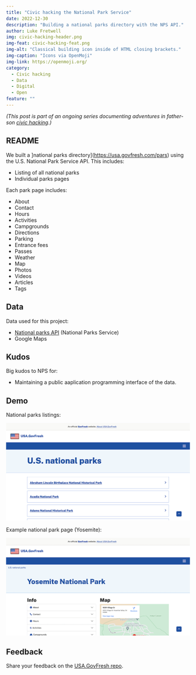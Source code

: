 ```yaml
---
title: "Civic hacking the National Park Service"
date: 2022-12-30
description: "Building a national parks directory with the NPS API."
author: Luke Fretwell
img: civic-hacking-header.png
img-feat: civic-hacking-feat.png
img-alt: "Classical building icon inside of HTML closing brackets."
img-caption: "Icons via OpenMoji"
img-link: https://openmoji.org/
category:
  - Civic hacking
  - Data
  - Digital
  - Open
feature: ""
---
```


*(This post is part of an ongoing series documenting adventures in father-son [civic hacking](/civichacking).)*

## README

We built a ]national parks directory](https://usa.govfresh.com/pars) using the U.S. National Park Service API. This includes: 

* Listing of all national parks
* Individual parks pages

Each park page includes:

* About
* Contact
* Hours
* Activities
* Campgrounds
* Directions
* Parking
* Entrance fees
* Passes
* Weather
* Map
* Photos
* Videos
* Articles
* Tags

## Data

Data used for this project:

* [National parks API](https://www.nps.gov/subjects/developer/api-documentation.htm) (National Parks Service)
* Google Maps

## Kudos

Big kudos to NPS for:

* Maintaining a public aaplication programming interface of the data.

## Demo

National parks listings:

[![Screenshot of USA.GovFresh Yosemite National Park page](/assets/img/posts/national-parks-usagovfresh.png)](https://usa.govfresh.com/parks/?park=yose)

Example national park page (Yosemite):

[![Screenshot of USA.GovFresh Yosemite National Park page](/assets/img/posts/national-parks-yosemite-usagovfresh.png)](https://usa.govfresh.com/parks)

## Feedback

Share your feedback on the [USA.GovFresh repo](https://github.com/govfresh/usa/).